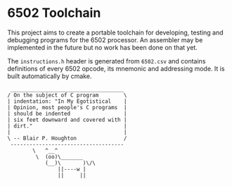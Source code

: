 # 6502 Toolchain

This project aims to create a portable toolchain for developing,
testing and debugging programs for the 6502 processor. An assembler
may be implemented in the future but no work has been done on that
yet.

The `instructions.h` header is generated from `6502.csv` and contains
definitions of every 6502 opcode, its mnemonic and addressing mode.
It is built automatically by cmake. 


```
 ____________________________________
/ On the subject of C program        \
| indentation: "In My Egotistical    |
| Opinion, most people's C programs  |
| should be indented                 |
| six feet downward and covered with |
| dirt."                             |
|                                    |
\ -- Blair P. Houghton               /
 ------------------------------------
        \   ^__^
         \  (oo)\_______
            (__)\       )\/\
                ||----w |
                ||     ||
```
